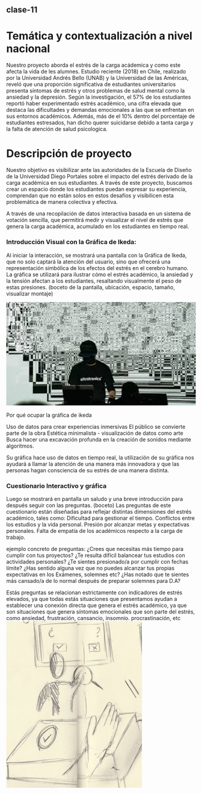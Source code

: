 ## clase-11

# Temática y contextualización a nivel nacional
Nuestro proyecto aborda el estrés de la carga acádemica y como este afecta la vida de les alumnes. 
Estudio reciente (2018) en Chile, realizado por la Universidad Andrés Bello (UNAB) y la Universidad de las Américas, reveló que una proporción significativa de estudiantes universitarios presenta síntomas de estrés y otros problemas de salud mental como la ansiedad y la depresión. Según la investigación, el 57% de los estudiantes reportó haber experimentado estrés académico, una cifra elevada que destaca las dificultades y demandas emocionales a las que se enfrentan en sus entornos académicos. Además, más de el 10% dentro del porcentaje de estudiantes estresados, han dicho querer suicidarse debido a tanta carga y la falta de atención de salud psicologica. 

# Descripción de proyecto
Nuestro objetivo es visibilizar ante las autoridades de la Escuela de Diseño de la Universidad Diego Portales sobre el impacto del estrés derivado de la carga académica en sus estudiantes. A través de este proyecto, buscamos crear un espacio donde los estudiantes puedan expresar su experiencia, comprendan que no están solos en estos desafíos y visibilicen esta problemática de manera colectiva y efectiva.

A través de una recopilación de datos interactiva basada en un sistema de votación sencilla, que permitirá medir y visualizar el nivel de estrés que genera la carga académica, acumulado en los estudiantes en tiempo real. 

### Introducción Visual con la Gráfica de Ikeda: 
Al iniciar la interacción, se mostrará una pantalla con la Gráfica de Ikeda, que no solo captará la atención del usuario, sino que ofrecerá una representación simbólica de los efectos del estrés en el cerebro humano. La gráfica se utilizará para ilustrar cómo el estrés académico, la ansiedad y la tensión afectan a los estudiantes, resaltando visualmente el peso de estas presiones. 
(boceto de  la pantalla, ubicación, espacio, tamaño, visualizar montaje)

![](ikeda.png)
 
Por qué ocupar la gráfica de ikeda 

Uso de datos para crear experiencias inmersivas
El público se convierte parte de la obra
Estética minimalista - visualización de datos como arte
Busca hacer una excavación profunda en la creación de sonidos mediante algoritmos. 

Su gráfica hace uso de datos en tiempo real, la utilización de su gráfica nos ayudará a llamar la atención de una manera más innovadora y que las personas hagan consciencia de su estrés de una manera distinta.

### Cuestionario Interactivo y gráfica
Luego se mostrará en pantalla un saludo y una breve introducción para después seguir con las preguntas. (boceto) 
Las preguntas de este cuestionario están diseñadas para reflejar distintas dimensiones del estrés académico, tales como:
Dificultad para gestionar el tiempo.
Conflictos entre los estudios y la vida personal.
Presión por alcanzar metas y expectativas personales.
Falta de empatía de los académicos respecto a la carga de trabajo.

ejemplo concreto de preguntas: 
¿Crees que necesitas más tiempo para cumplir con tus proyectos?
¿Te resulta difícil balancear tus estudios con actividades personales?
¿Te sientes presionado/a por cumplir con fechas límite?
¿Has sentido alguna vez que no puedes alcanzar tus propias expectativas en los Exámenes, solemnes etc?
¿Has notado que te sientes más cansado/a de lo normal después de preparar solemnes para D.A?

Estás preguntas se relacionan estrictamente con indicadores de estrés elevados, ya que todas estás situaciones que presentamos ayudan a establecer una conexión directa que genera el estrés académico, ya que son situaciones que genera síntomas emocionales que son parte del estrés, como ansiedad, frustración, cansancio, insomnio. procrastinación, etc 
![](etapa2.png)

